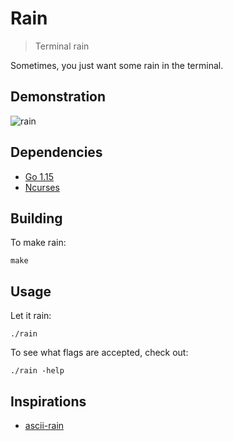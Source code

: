 # Rain

> Terminal rain

Sometimes, you just want some rain in the terminal.

## Demonstration

![rain](./demo/rain.gif)

## Dependencies

- [Go 1.15](https://golang.org/)
- [Ncurses](https://invisible-island.net/ncurses/)

## Building

To make rain:

```
make
```

## Usage

Let it rain:

```
./rain
```

To see what flags are accepted, check out:

```
./rain -help
```

## Inspirations

- [ascii-rain](https://github.com/nkleemann/ascii-rain)
